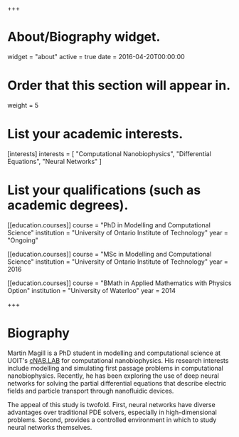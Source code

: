 +++
# About/Biography widget.
widget = "about"
active = true
date = 2016-04-20T00:00:00

# Order that this section will appear in.
weight = 5

# List your academic interests.
[interests]
  interests = [
    "Computational Nanobiophysics",
    "Differential Equations",
    "Neural Networks"
  ]

# List your qualifications (such as academic degrees).
[[education.courses]]
  course = "PhD in Modelling and Computational Science"
  institution = "University of Ontario Institute of Technology"
  year = "Ongoing"

[[education.courses]]
  course = "MSc in Modelling and Computational Science"
  institution = "University of Ontario Institute of Technology"
  year = 2016

[[education.courses]]
  course = "BMath in Applied Mathematics with Physics Option"
  institution = "University of Waterloo"
  year = 2014
 
+++

# Biography

Martin Magill is a PhD student in modelling and computational science at UOIT's [cNAB.LAB](https://faculty.uoit.ca/dehaan/cNAB.LAB/about.shtml) for computational nanobiophysics. His research interests include modelling and simulating first passage problems in computational nanobiophysics. Recently, he has been exploring the use of deep neural networks for solving the partial differential equations that describe electric fields and particle transport through nanofluidic devices.

The appeal of this study is twofold. First, neural networks have diverse advantages over traditional PDE solvers, especially in high-dimensional problems. Second, provides a controlled environment in which to study neural networks themselves.

